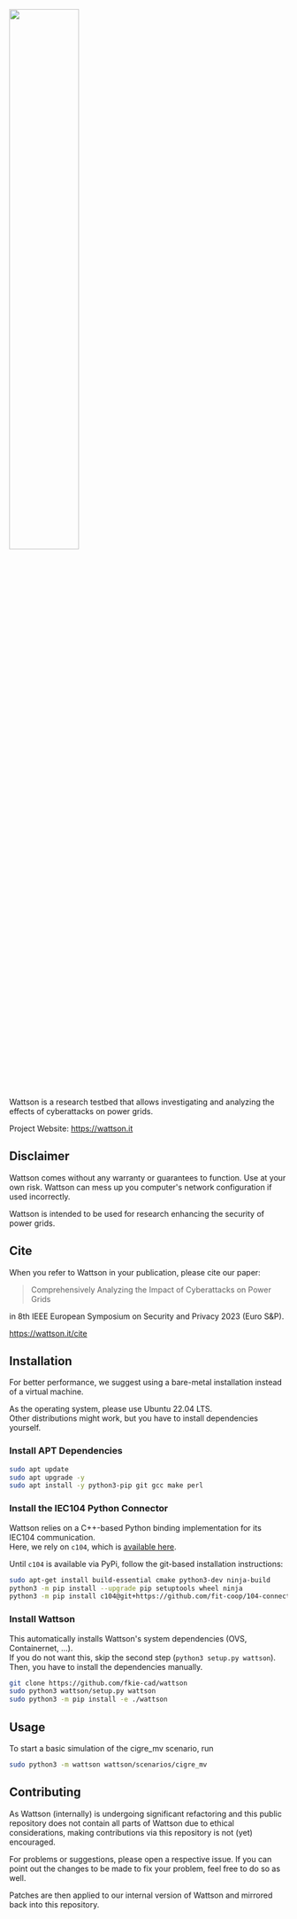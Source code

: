 <img src="https://wattson.it/img/logo/wattson-white-blue.svg" width="50%"/>

Wattson is a research testbed that allows investigating and analyzing the effects of cyberattacks on power grids.

Project Website: https://wattson.it

## Disclaimer
Wattson comes without any warranty or guarantees to function.
Use at your own risk.
Wattson can mess up you computer's network configuration if used incorrectly.

Wattson is intended to be used for research enhancing the security of power grids.

## Cite
When you refer to Wattson in your publication, please cite our paper:

> Comprehensively Analyzing the Impact of Cyberattacks on Power Grids

in 8th IEEE European Symposium on Security and Privacy 2023 (Euro S&P).

https://wattson.it/cite


## Installation
For better performance, we suggest using a bare-metal installation instead of a virtual machine.

As the operating system, please use Ubuntu 22.04 LTS.  
Other distributions might work, but you have to install dependencies yourself.

### Install APT Dependencies
```bash
sudo apt update
sudo apt upgrade -y
sudo apt install -y python3-pip git gcc make perl
```

### Install the IEC104 Python Connector
Wattson relies on a C++-based Python binding implementation for its IEC104 communication.  
Here, we rely on `c104`, which is [available here](https://github.com/fit-coop/104-connector-python).

Until `c104` is available via PyPi, follow the git-based installation instructions:

```bash
sudo apt-get install build-essential cmake python3-dev ninja-build
python3 -m pip install --upgrade pip setuptools wheel ninja
python3 -m pip install c104@git+https://github.com/fit-coop/104-connector-python.git@v1.16.0
```


### Install Wattson
This automatically installs Wattson's system dependencies (OVS, Containernet, ...).  
If you do not want this, skip the second step (`python3 setup.py wattson`). 
Then, you have to install the dependencies manually.

```bash
git clone https://github.com/fkie-cad/wattson
sudo python3 wattson/setup.py wattson
sudo python3 -m pip install -e ./wattson
```

## Usage
To start a basic simulation of the cigre_mv scenario, run
```bash
sudo python3 -m wattson wattson/scenarios/cigre_mv
```

## Contributing
As Wattson (internally) is undergoing significant refactoring and this public repository does not contain all parts of Wattson due to ethical considerations, making contributions via this repository is not (yet) encouraged.

For problems or suggestions, please open a respective issue.
If you can point out the changes to be made to fix your problem, feel free to do so as well.

Patches are then applied to our internal version of Wattson and mirrored back into this repository.
